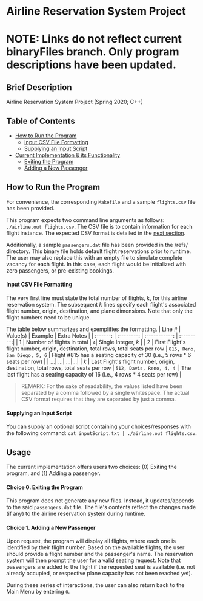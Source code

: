 # Airline Reservation System Project

# NOTE: Links do not reflect current binaryFiles branch. Only program descriptions have been updated.

## Brief Description
Airline Reservation System Project (Spring 2020; C++)

## Table of Contents
* [How to Run the Program](https://github.com/jschhie/airline-reserv/blob/binaryFiles/README.md#airline-reservation-system-project#how-to-run-the-program)
  * [Input CSV File Formatting](https://github.com/jschhie/airline-reserv/#input-csv-file-formatting)
  * [Supplying an Input Script](https://github.com/jschhie/airline-reserv/#supplying-an-input-script)
* [Current Implementation & its Functionality](https://github.com/jschhie/airline-reserv/#usage)
  * [Exiting the Program](https://github.com/jschhie/airline-reserv/#choice-0-exiting-the-program)
  * [Adding a New Passenger](https://github.com/jschhie/airline-reserv/#choice-1-adding-a-new-passenger)

## How to Run the Program  
For convenience, the corresponding ```Makefile``` and a sample ```flights.csv``` file has been provided.

This program expects two command line arguments as follows: ```./airline.out flights.csv```. The CSV file is to contain  information for each flight instance. The expected CSV format is detailed in the [next section](https://github.com/jschhie/airline-reserv/#input-csv-file-formatting).

Additionally, a sample ```passengers.dat``` file has been provided in the /refs/ directory. This binary file holds default  flight reservations prior to runtime. The user may also replace this with an empty file to simulate complete vacancy for each flight. In this case, each flight would be initialized with zero passengers, or pre-existing bookings. 

#### Input CSV File Formatting
The very first line must state the total number of flights, *k*, for this airline reservation system. The subsequent *k* lines specify each flight's associated flight number, origin, destination, and plane dimensions. Note that only the flight numbers need to be unique. 

The table below summarizes and exemplifies the formatting.
| Line # | Value(s) | Example | Extra Notes |
| :------: | :--------: | :-----------: | :--------:|
| 1 | Number of flights in total |  ```4```| Single Integer, *k* |
| 2 | First Flight's flight number, origin, destination, total rows, total seats per row | ```815, Reno, San Diego, 5, 6``` | Flight #815 has a seating capacity of 30 (i.e., 5 rows * 6 seats per row) |
| ...| ...| ...|...|
| *k* | Last Flight's flight number, origin, destination, total rows, total seats per row | ```512, Davis, Reno, 4, 4 ```| The last flight has a seating capacity of 16 (i.e., 4 rows * 4 seats per row) | 

> REMARK: For the sake of readability, the values listed have been separated by a comma followed by a single whitespace. The actual CSV format requires that they are separated by just a comma. 

#### Supplying an Input Script
You can supply an optional script containing your choices/responses with the following command: ```cat inputScript.txt | ./airline.out flights.csv```.

## Usage
The current implementation offers users two choices: (0) Exiting the program, and (1) Adding a passenger.

#### Choice 0. Exiting the Program
This program does not generate any new files. Instead, it updates/appends to the said ```passengers.dat``` file. The file's contents reflect the changes made (if any) to the airline reservation system during runtime. 

#### Choice 1. Adding a New Passenger
Upon request, the program will display all flights, where each one is identified by their flight number. Based on the available flights, the user should provide a flight number and the passenger's name. The reservation system will then prompt the user for a valid seating request. Note that passengers are added to the flight if the requested seat is available (i.e. not already occupied, or respective plane capacity has not been reached yet). 

During these series of interactions, the user can also return back to the Main Menu by entering ```0```.
